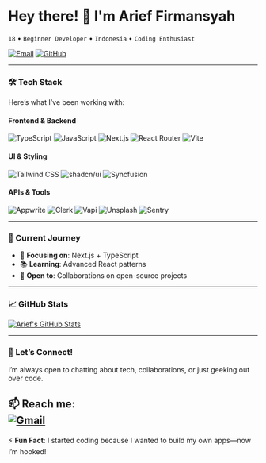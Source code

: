 # Hey there! 👋 I'm Arief Firmansyah

`18` • `Beginner Developer` • `Indonesia` • `Coding Enthusiast`

[![Email](https://img.shields.io/badge/Email-farief673%40gmail.com-red?style=flat&logo=gmail)](mailto:farief673@gmail.com)
[![GitHub](https://img.shields.io/badge/Follow%20Me-%40AriefFirmansyah-blue?style=flat&logo=github)](https://github.com/Arief-alt)

---

### 🛠️ Tech Stack  
Here’s what I’ve been working with:  

#### **Frontend & Backend**  
![TypeScript](https://img.shields.io/badge/-TypeScript-3178C6?style=flat&logo=typescript&logoColor=white)
![JavaScript](https://img.shields.io/badge/-JavaScript-F7DF1E?style=flat&logo=javascript&logoColor=black)
![Next.js](https://img.shields.io/badge/-Next.js-000000?style=flat&logo=next.js&logoColor=white)
![React Router](https://img.shields.io/badge/-React%20Router-CA4245?style=flat&logo=react-router&logoColor=white)
![Vite](https://img.shields.io/badge/-Vite-646CFF?style=flat&logo=vite&logoColor=white)

#### **UI & Styling**  
![Tailwind CSS](https://img.shields.io/badge/-Tailwind%20CSS-06B6D4?style=flat&logo=tailwind-css&logoColor=white)
![shadcn/ui](https://img.shields.io/badge/-shadcn/ui-000000?style=flat&logo=ui&logoColor=white)
![Syncfusion](https://img.shields.io/badge/-Syncfusion-FF4081?style=flat&logo=syncfusion&logoColor=white)

#### **APIs & Tools**  
![Appwrite](https://img.shields.io/badge/-Appwrite-F02E65?style=flat&logo=appwrite&logoColor=white)
![Clerk](https://img.shields.io/badge/-Clerk-000000?style=flat&logo=clerk&logoColor=white)
![Vapi](https://img.shields.io/badge/-Vapi-000000?style=flat&logo=vapi&logoColor=white)
![Unsplash](https://img.shields.io/badge/-Unsplash-000000?style=flat&logo=unsplash&logoColor=white)
![Sentry](https://img.shields.io/badge/-Sentry-362D59?style=flat&logo=sentry&logoColor=white)

---

### 🌱 Current Journey  
- 🎯 **Focusing on**: Next.js + TypeScript  
- 📚 **Learning**: Advanced React patterns  
- 🤝 **Open to**: Collaborations on open-source projects  

---

### 📈 GitHub Stats  
[![Arief's GitHub Stats](https://github-readme-stats.vercel.app/api?username=Arief-alt&show_icons=true&theme=radical)](https://github.com/Arief-alt)  

---

### 💬 Let’s Connect!  
I’m always open to chatting about tech, collaborations, or just geeking out over code.  

📫 **Reach me**:  
[![Gmail](https://img.shields.io/badge/Gmail-farief673%40gmail.com-D14836?style=flat&logo=gmail&logoColor=white)](mailto:farief673@gmail.com)  
---

⚡ **Fun Fact**: I started coding because I wanted to build my own apps—now I’m hooked!  
